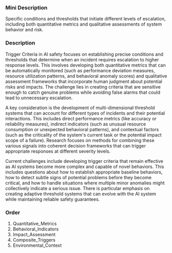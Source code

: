 ### Mini Description

Specific conditions and thresholds that initiate different levels of escalation, including both quantitative metrics and qualitative assessments of system behavior and risk.

### Description

Trigger Criteria in AI safety focuses on establishing precise conditions and thresholds that determine when an incident requires escalation to higher response levels. This involves developing both quantitative metrics that can be automatically monitored (such as performance deviation measures, resource utilization patterns, and behavioral anomaly scores) and qualitative assessment frameworks that incorporate human judgment about potential risks and impacts. The challenge lies in creating criteria that are sensitive enough to catch genuine problems while avoiding false alarms that could lead to unnecessary escalation.

A key consideration is the development of multi-dimensional threshold systems that can account for different types of incidents and their potential interactions. This includes direct performance metrics (like accuracy or reliability measures), indirect indicators (such as unusual resource consumption or unexpected behavioral patterns), and contextual factors (such as the criticality of the system's current task or the potential impact scope of a failure). Research focuses on methods for combining these various signals into coherent decision frameworks that can trigger appropriate responses at different severity levels.

Current challenges include developing trigger criteria that remain effective as AI systems become more complex and capable of novel behaviors. This includes questions about how to establish appropriate baseline behaviors, how to detect subtle signs of potential problems before they become critical, and how to handle situations where multiple minor anomalies might collectively indicate a serious issue. There is particular emphasis on creating adaptive threshold systems that can evolve with the AI system while maintaining reliable safety guarantees.

### Order

1. Quantitative_Metrics
2. Behavioral_Indicators
3. Impact_Assessment
4. Composite_Triggers
5. Environmental_Context
